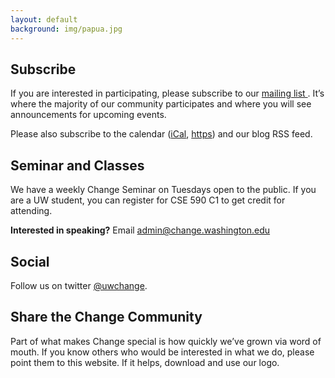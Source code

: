 ```yaml
---
layout: default
background: img/papua.jpg
---
```


<h2>Subscribe</h2>

If you are interested in participating, please subscribe to our <a
href="https://changemm.cs.washington.edu/mailman/listinfo/change">
mailing list </a>.  It’s where the majority of our community
participates and where you will see announcements for upcoming events.

Please also subscribe to the calendar (<a href="https://calendar.google.com/calendar/ical/uwchange%40gmail.com/public/basic.ics">iCal</a>,
<a href="https://calendar.google.com/calendar/embed?src=uwchange%40gmail.com&amp;ctz=America%2FLos_Angeles">https</a>)
and our blog RSS feed.

<h2>Seminar and Classes</h2>

We have a weekly Change Seminar on Tuesdays open to the public. If you
are a UW student, you can register for CSE 590 C1 to get credit for
attending.

<b>Interested in speaking?</b>
Email <a href="mailto:admin@change.washington.edu">admin@change.washington.edu</a>

<h2>Social</h2>
Follow us on twitter <a href="https://twitter.com/uwchange">@uwchange</a>.

<h2>Share the Change Community</h2>

Part of what makes Change special is how quickly we’ve grown via word
of mouth. If you know others who would be interested in what we do,
please point them to this website. If it helps, download and use our
logo.


